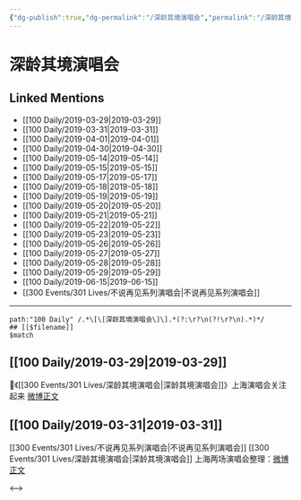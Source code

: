 ```yaml
---
{"dg-publish":true,"dg-permalink":"/深龄其境演唱会","permalink":"/深龄其境演唱会/","created":"2022-12-22T14:45:35.000+08:00","updated":"2023-01-04T13:39:16.007+08:00"}
---
```


# 深龄其境演唱会

## Linked Mentions
- [[100 Daily/2019-03-29\|2019-03-29]]
- [[100 Daily/2019-03-31\|2019-03-31]]
- [[100 Daily/2019-04-01\|2019-04-01]]
- [[100 Daily/2019-04-30\|2019-04-30]]
- [[100 Daily/2019-05-14\|2019-05-14]]
- [[100 Daily/2019-05-15\|2019-05-15]]
- [[100 Daily/2019-05-17\|2019-05-17]]
- [[100 Daily/2019-05-18\|2019-05-18]]
- [[100 Daily/2019-05-19\|2019-05-19]]
- [[100 Daily/2019-05-20\|2019-05-20]]
- [[100 Daily/2019-05-21\|2019-05-21]]
- [[100 Daily/2019-05-22\|2019-05-22]]
- [[100 Daily/2019-05-23\|2019-05-23]]
- [[100 Daily/2019-05-26\|2019-05-26]]
- [[100 Daily/2019-05-27\|2019-05-27]]
- [[100 Daily/2019-05-28\|2019-05-28]]
- [[100 Daily/2019-05-29\|2019-05-29]]
- [[100 Daily/2019-06-15\|2019-06-15]]
- [[300 Events/301 Lives/不说再见系列演唱会\|不说再见系列演唱会]]


---

```expander
path:"100 Daily" /.*\[\[深龄其境演唱会\]\].*(?:\r?\n(?!\r?\n).*)*/
## [[$filename]]
$match
```
## [[100 Daily/2019-03-29\|2019-03-29]]
🌟《[[300 Events/301 Lives/深龄其境演唱会\|深龄其境演唱会]]》上海演唱会关注起来
[微博正文](https://m.weibo.cn/6466290670/4355287286415634)
## [[100 Daily/2019-03-31\|2019-03-31]]
[[300 Events/301 Lives/不说再见系列演唱会\|不说再见系列演唱会]] [[300 Events/301 Lives/深龄其境演唱会\|深龄其境演唱会]]
上海两场演唱会整理：[微博正文](https://m.weibo.cn/6466290670/4355966880772426)

<-->